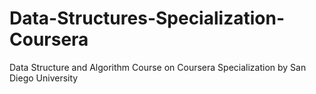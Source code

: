 # Data-Structures-Specialization-Coursera
Data Structure and Algorithm Course on Coursera Specialization by San Diego University
